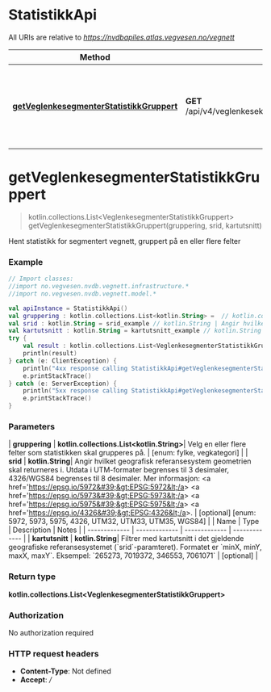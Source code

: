 # StatistikkApi

All URIs are relative to *https://nvdbapiles.atlas.vegvesen.no/vegnett*

| Method                                                                                                | HTTP request                                                     | Description                                                               |
| ----------------------------------------------------------------------------------------------------- | ---------------------------------------------------------------- | ------------------------------------------------------------------------- |
| [**getVeglenkesegmenterStatistikkGruppert**](StatistikkApi.md#getVeglenkesegmenterStatistikkGruppert) | **GET** /api/v4/veglenkesekvenser/segmentert/statistikk/gruppert | Hent statistikk for segmentert vegnett, gruppert på en eller flere felter |

<a id="getVeglenkesegmenterStatistikkGruppert"></a>

# **getVeglenkesegmenterStatistikkGruppert**

> kotlin.collections.List&lt;VeglenkesegmenterStatistikkGruppert&gt; getVeglenkesegmenterStatistikkGruppert(gruppering, srid, kartutsnitt)

Hent statistikk for segmentert vegnett, gruppert på en eller flere felter

### Example

```kotlin
// Import classes:
//import no.vegvesen.nvdb.vegnett.infrastructure.*
//import no.vegvesen.nvdb.vegnett.model.*

val apiInstance = StatistikkApi()
val gruppering : kotlin.collections.List<kotlin.String> =  // kotlin.collections.List<kotlin.String> | Velg en eller flere felter som statistikken skal grupperes på.
val srid : kotlin.String = srid_example // kotlin.String | Angir hvilket geografisk referansesystem geometrien skal returneres i. Utdata i UTM-formater begrenses til 3 desimaler, 4326/WGS84 begrenses til 8 desimaler. Mer informasjon: <a href='https://epsg.io/5972'>EPSG:5972</a> <a href='https://epsg.io/5973'>EPSG:5973</a> <a href='https://epsg.io/5975'>EPSG:5975</a> <a href='https://epsg.io/4326'>EPSG:4326</a>.
val kartutsnitt : kotlin.String = kartutsnitt_example // kotlin.String | Filtrer med kartutsnitt i det gjeldende geografiske referansesystemet (`srid`-paramteret). Formatet er `minX, minY, maxX, maxY`.  Eksempel: `265273, 7019372, 346553, 7061071`
try {
    val result : kotlin.collections.List<VeglenkesegmenterStatistikkGruppert> = apiInstance.getVeglenkesegmenterStatistikkGruppert(gruppering, srid, kartutsnitt)
    println(result)
} catch (e: ClientException) {
    println("4xx response calling StatistikkApi#getVeglenkesegmenterStatistikkGruppert")
    e.printStackTrace()
} catch (e: ServerException) {
    println("5xx response calling StatistikkApi#getVeglenkesegmenterStatistikkGruppert")
    e.printStackTrace()
}
```

### Parameters

| **gruppering** | **kotlin.collections.List&lt;kotlin.String&gt;**| Velg en eller flere felter som statistikken skal grupperes på. | [enum: fylke, vegkategori] |
| **srid** | **kotlin.String**| Angir hvilket geografisk referansesystem geometrien skal returneres i. Utdata i UTM-formater begrenses til 3 desimaler, 4326/WGS84 begrenses til 8 desimaler. Mer informasjon: &lt;a href&#x3D;&#39;https://epsg.io/5972&#39;&gt;EPSG:5972&lt;/a&gt; &lt;a href&#x3D;&#39;https://epsg.io/5973&#39;&gt;EPSG:5973&lt;/a&gt; &lt;a href&#x3D;&#39;https://epsg.io/5975&#39;&gt;EPSG:5975&lt;/a&gt; &lt;a href&#x3D;&#39;https://epsg.io/4326&#39;&gt;EPSG:4326&lt;/a&gt;. | [optional] [enum: 5972, 5973, 5975, 4326, UTM32, UTM33, UTM35, WGS84] |
| Name | Type | Description | Notes |
| ------------- | ------------- | ------------- | ------------- |
| **kartutsnitt** | **kotlin.String**| Filtrer med kartutsnitt i det gjeldende geografiske referansesystemet (&#x60;srid&#x60;-paramteret). Formatet er &#x60;minX, minY, maxX, maxY&#x60;. Eksempel: &#x60;265273, 7019372, 346553, 7061071&#x60; | [optional] |

### Return type

**kotlin.collections.List&lt;VeglenkesegmenterStatistikkGruppert&gt;**

### Authorization

No authorization required

### HTTP request headers

- **Content-Type**: Not defined
- **Accept**: _/_
